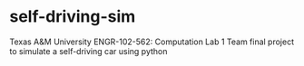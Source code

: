# self-driving-sim
Texas A&amp;M University ENGR-102-562: Computation Lab 1 Team final project to simulate a self-driving car using python
